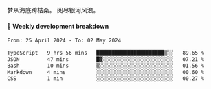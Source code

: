 梦从海底跨枯桑。
阅尽银河风浪。


#### 📝 Weekly development breakdown

<!--START_SECTION:waka-->

```txt
From: 25 April 2024 - To: 02 May 2024

TypeScript   9 hrs 56 mins   ██████████████████████▒░░   89.65 %
JSON         47 mins         █▓░░░░░░░░░░░░░░░░░░░░░░░   07.21 %
Bash         10 mins         ▒░░░░░░░░░░░░░░░░░░░░░░░░   01.56 %
Markdown     4 mins          ░░░░░░░░░░░░░░░░░░░░░░░░░   00.60 %
CSS          1 min           ░░░░░░░░░░░░░░░░░░░░░░░░░   00.27 %
```

<!--END_SECTION:waka-->



